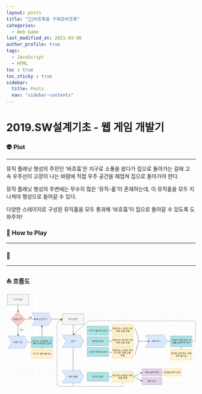 ```yaml
---
layout: posts
title: "🐱‍🏍바흐흑을 구해죠바흐흑"
categories:
  - Web Game
last_modified_at: 2021-03-06
author_profile: true
tags:
  - JavaScript
  - HTML
toc : true
toc_sticky : true
sidebar:
  title: Posts
  nav: "sidebar-contents"
---
```


# 2019.SW설계기초 - 웹 게임 개발기


### 👽 Plot
-----

뮤직 플래닛 행성의 주민인 ‘바흐흨’은 지구로 소풍을 왔다가 집으로 돌아가는 길에 고속 우주선이 고장이 나는 바람에 직접 우주 공간을 헤엄쳐 집으로 돌아가야 한다.

뮤직 플래닛 행성의 주변에는 무수히 많은 '뮤직-홀'이 존재하는데, 이 뮤직홀을 모두 지나쳐야 행성으로 들어갈 수 있다. 

다양한 스테이지로 구성된 뮤직홀을 모두 통과해 ‘바흐흨’이 집으로 돌아갈 수 있도록 도와주자!


### 💫 How to Play

-----

### 🎈 

-----


### ⛵ 흐름도
![플로우차트](/assets/image/flowchart.PNG)
